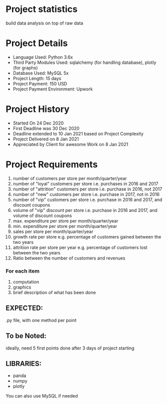 # Project statistics
build data analysis on top of raw data

# Project Details
* Language Used: Python 3.6x
* Third Party Modules Used: sqlalchemy (for handling database), plotly (for graphs)
* Database Used: MySQL 5x
* Project Length: 15 days
* Project Payment: 150 USD
* Project Payment Environment: Upwork

# Project History
- Started On 24 Dec 2020
- First Deadline was 30 Dec 2020
- Deadline extended to 10 Jan 2021 based on Project Complexity
- Project Delivered on 8 Jan 2021
- Appreciated by Client for awesome Work on 8 Jan 2021

# Project Requirements
1. number of customers per store per month/quarter/year
2. number of "loyal" customers per store i.e. purchases in 2016 and 2017
3. number of "attrition" customers per store i.e. purchase in 2016, not 2017
4. number of "new" customers per store i.e. purchase in 2017, not in 2016
5. number of "vip" customers per store i.e. purchase in 2016 and 2017, and discount coupons
6. volume of "vip" discount per store i.e. purchase in 2016 and 2017, and volume of discount coupons
7. max. expenditure per store per month/quarter/year
8. min. expenditure per store per month/quarter/year
9. sales per store per month/quarter/year
10. growth rate per store e.g. percentage of customers gained between the two years
11. attrition rate per store per year e.g. percentage of customers lost between the two years
12. Ratio between the number of customers and revenues


### For each item

1. computation
2. graphics
3. brief description of what has been done


## EXPECTED: 
.py file, with one method per point

## To be Noted: 
ideally, need 5 first points done after 3 days of project starting

## LIBRARIES:

- panda
- numpy
- plotly


You can also use MySQL if needed
